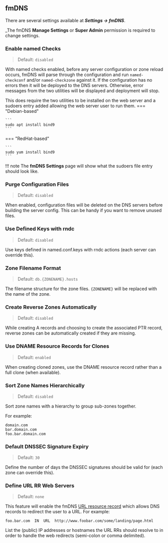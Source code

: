 ## fmDNS
There are several settings available at **_Settings → fmDNS_**.

_The fmDNS **Manage Settings** or **Super Admin** permission is required to change settings.

### Enable named Checks
>Default: `disabled`

With named checks enabled, before any server configuration or zone reload occurs, fmDNS will parse through the configuration and run `named-checkconf` and/or `named-checkzone` against it.  If the configuration has no errors then it will be deployed to the DNS servers. Otherwise, error messages from the two utilities will be displayed and deployment will stop.

This does require the two utilities to be installed on the web server and a sudoers entry added allowing the web server user to run them.
=== "Debian-based"

    ```
    sudo apt install bind9
    ```

=== "RedHat-based"

    ```
    sudo yum install bind9
    ```

!!! note
    The **fmDNS Settings** page will show what the sudoers file entry should look like.


### Purge Configuration Files
>Default: `disabled`

When enabled, configuration files will be deleted on the DNS servers before building the server config. This can be handy if you want to remove unused files.

### Use Defined Keys with rndc
>Default: `disabled`

Use keys defined in named.conf.keys with rndc actions (each server can override this).

### Zone Filename Format
>Default: `db.{ZONENAME}.hosts`

The filename structure for the zone files. `{ZONENAME}` will be replaced with the name of the zone.

### Create Reverse Zones Automatically
>Default: `disabled`

While creating A records and choosing to create the associated PTR record, reverse zones can be automatically created if they are missing.

### Use DNAME Resource Records for Clones
>Default: `enabled`

When creating cloned zones, use the DNAME resource record rather than a full clone (when available).

### Sort Zone Names Hierarchically
>Default: `disabled`

Sort zone names with a hierarchy to group sub-zones together.

For example:
```
domain.com
bar.domain.com
foo.bar.domain.com
```

### Default DNSSEC Signature Expiry
>Default: `30`

Define the number of days the DNSSEC signatures should be valid for (each zone can override this).

### Define URL RR Web Servers
>Default: `none`

This feature will enable the fmDNS [URL resource record](../modules/fmDNS/advanced/url.md) which allows DNS records to redirect the user to a URL. For example:

`foo.bar.com  IN  URL  http://www.foobar.com/some/landing/page.html`

List the (public) IP addresses or hostnames the URL RRs should resolve to in order to handle the web redirects (semi-colon or comma delimited).